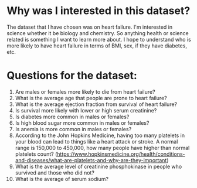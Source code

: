 # Why was I interested in this dataset?
The dataset that I have chosen was on heart failure. I'm interested in science whether it be biology and chemistry. So anything health or science related is something I want to learn more about. I hope to understand who is more likely to have heart failure in terms of BMI, sex, if they have diabetes, etc.

# Questions for the dataset: 
1. Are males or females more likely to die from heart failure?
2. What is the average age that people are prone to heart failure?
3. What is the average ejection fraction from survival of heart failure?
4. Is survival more likely with lower or high serum creatinine?
5. Is diabetes more common in males or females?
6. Is high blood sugar more common in males or females?
7. Is anemia is more common in males or females?
8. According to the John Hopkins Medicine, having too many platelets in your blood can lead to things like a heart attack or stroke. A normal range is 150,000 to 450,000, how many people have higher than normal platelets count? (https://www.hopkinsmedicine.org/health/conditions-and-diseases/what-are-platelets-and-why-are-they-important)
9. What is the average level of creatinine phosphokinase in people who survived and those who did not?
10. What is the average of serum sodium?